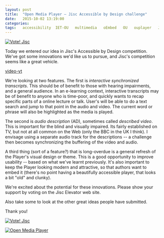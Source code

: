 ```yaml
---
layout: post
title:  "Open Media Player – Jisc Accessible by Design challenge"
date:   2015-10-02 13:19:00
categories:
tags:   accessibility  IET-OU   multimedia   oEmbed   OU   ouplayer   Jisc
---
```



[![Vote! Jisc][jisc-icon]][jisc]

Today we entered our idea in Jisc's Accessible by Design competition. We've got some
innovations we'd like us to pursue, and Jisc's competition seems like a great vehicle.

[video-yt][]

We're looking at two features. The first is _interactive synchronized transcripts_.
This should be of benefit to those with hearing impairments, and a general audience.
In an e-learning context, interactive transcripts may be of benefit to anyone
who is time-poor, and quickly wants to recap specific parts of a online lecture or talk.
User's will be able to do a text search and jump to that point in the audio and video.
The current word or phrase will also be highlighted as the media is played.

The second is _audio description_ (AD), sometimes called _described video_. This is
important for the blind and visually impaired. Its fairly established on TV, but
not at all common on the Web (only the BBC in the UK I think). I envisage using
a separate audio track for the descriptions --
a challenge then becomes synchronizing the buffering of the video and audio.

A third thing (sort of a feature?) that is long-overdue is a general refresh of
the Player's visual design or theme. This is a good opportunity to improve usability
-- based on what we've learnt previously. It's also important to keep the Player
looking modern and attractive, so that authors want to embed it (there's no point
having a beautifully accessible player, that looks a bit "old" and clunky).

We're excited about the potential for these innovations.
Please show your support by voting on the Jisc Elevator web site.

Also take some to look at the other great ideas people have submitted.

Thank you!

[![Vote! Jisc][jisc-icon]][jisc]


[![Open Media Player][omp-icon]][omp]


[video-yt]: https://youtu.be/0rj_td9wwbI#_EMBED_ME_
[video-pod]: http://podcast.open.ac.uk/pod/open-media-player#!c0370d88c0
[omp]: http://iet-ou.github.io/open-media-player/
[omp-icon]: http://iet-ou.github.io/open-media-player/badge.svg "Open Media Player"
[jisc]: https://elevator.jisc.ac.uk/e/accessiblebydesign/idea/open-media-player
[jisc-icon]: https://img.shields.io/badge/Jisc-vote_%E2%9C%93-ff6d00.svg
  "Vote for us in the Jisc Accessible by Design challenge"
